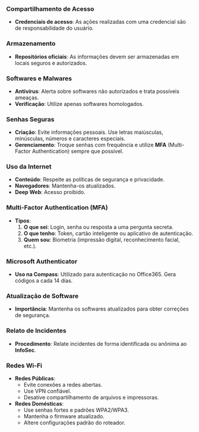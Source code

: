 
### Compartilhamento de Acesso
- **Credenciais de acesso**: As ações realizadas com uma credencial são de responsabilidade do usuário.

### Armazenamento
- **Repositórios oficiais**: As informações devem ser armazenadas em locais seguros e autorizados.

### Softwares e Malwares
- **Antivírus**: Alerta sobre softwares não autorizados e trata possíveis ameaças.
- **Verificação**: Utilize apenas softwares homologados.

### Senhas Seguras
- **Criação**: Evite informações pessoais. Use letras maiúsculas, minúsculas, números e caracteres especiais.
- **Gerenciamento**: Troque senhas com frequência e utilize **MFA** (Multi-Factor Authentication) sempre que possível.

### Uso da Internet
- **Conteúdo**: Respeite as políticas de segurança e privacidade.
- **Navegadores**: Mantenha-os atualizados.
- **Deep Web**: Acesso proibido.

### Multi-Factor Authentication (MFA)
- **Tipos**:
  1. **O que sei**: Login, senha ou resposta a uma pergunta secreta.
  2. **O que tenho**: Token, cartão inteligente ou aplicativo de autenticação.
  3. **Quem sou**: Biometria (impressão digital, reconhecimento facial, etc.).

### Microsoft Authenticator
- **Uso na Compass**: Utilizado para autenticação no Office365. Gera códigos a cada 14 dias.

### Atualização de Software
- **Importância**: Mantenha os softwares atualizados para obter correções de segurança.

### Relato de Incidentes
- **Procedimento**: Relate incidentes de forma identificada ou anônima ao **InfoSec**.

### Redes Wi-Fi
- **Redes Públicas**:
  - Evite conexões a redes abertas.
  - Use VPN confiável.
  - Desative compartilhamento de arquivos e impressoras.
- **Redes Domésticas**:
  - Use senhas fortes e padrões WPA2/WPA3.
  - Mantenha o firmware atualizado.
  - Altere configurações padrão do roteador.